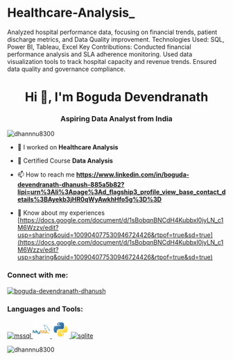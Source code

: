 # Healthcare-Analysis_
Analyzed hospital performance data, focusing on financial trends, patient discharge metrics, and Data Quality improvement.
Technologies Used: SQL, Power BI, Tableau, Excel Key Contributions: Conducted financial performance analysis and SLA adherence monitoring. Used data visualization tools to track hospital capacity and revenue trends. Ensured data quality and governance compliance.
<h1 align="center">Hi 👋, I'm Boguda Devendranath</h1>
<h3 align="center">Aspiring Data Analyst from India</h3>

<p align="left"> <img src="https://komarev.com/ghpvc/?username=dhannnu8300&label=Profile%20views&color=0e75b6&style=flat" alt="dhannnu8300" /> </p>

- 🔭 I worked on **Healthcare Analysis**

- 🌱 Certified Course **Data Analysis**

- 📫 How to reach me **https://www.linkedin.com/in/boguda-devendranath-dhanush-885a5b82?lipi=urn%3Ali%3Apage%3Ad_flagship3_profile_view_base_contact_details%3BAyekb3jHR0qWyAwkhHfo5g%3D%3D**

- 📄 Know about my experiences [https://docs.google.com/document/d/1sBobqnBNCdH4Kubbxl0jyLN_c1M6Wzzv/edit?usp=sharing&ouid=100904077530946724426&rtpof=true&sd=true](https://docs.google.com/document/d/1sBobqnBNCdH4Kubbxl0jyLN_c1M6Wzzv/edit?usp=sharing&ouid=100904077530946724426&rtpof=true&sd=true)

<h3 align="left">Connect with me:</h3>
<p align="left">
<a href="https://www.linkedin.com/in/boguda-devendranath-dhanush-885a5b82?lipi=urn%3Ali%3Apage%3Ad_flagship3_profile_view_base_contact_details%3BAyekb3jHR0qWyAwkhHfo5g%3D%3D" target="blank"><img align="center" src="https://raw.githubusercontent.com/rahuldkjain/github-profile-readme-generator/master/src/images/icons/Social/linked-in-alt.svg" alt="boguda-devendranath-dhanush" height="30" width="40" /></a>
</p>

<h3 align="left">Languages and Tools:</h3>
<p align="left"> <a href="https://www.microsoft.com/en-us/sql-server" target="_blank" rel="noreferrer"> <img src="https://www.svgrepo.com/show/303229/microsoft-sql-server-logo.svg" alt="mssql" width="40" height="40"/> </a> <a href="https://www.mysql.com/" target="_blank" rel="noreferrer"> <img src="https://raw.githubusercontent.com/devicons/devicon/master/icons/mysql/mysql-original-wordmark.svg" alt="mysql" width="40" height="40"/> </a> <a href="https://www.python.org" target="_blank" rel="noreferrer"> <img src="https://raw.githubusercontent.com/devicons/devicon/master/icons/python/python-original.svg" alt="python" width="40" height="40"/> </a> <a href="https://www.sqlite.org/" target="_blank" rel="noreferrer"> <img src="https://www.vectorlogo.zone/logos/sqlite/sqlite-icon.svg" alt="sqlite" width="40" height="40"/> </a> </p>

<p><img align="center" src="https://github-readme-stats.vercel.app/api/top-langs?username=dhannnu8300&show_icons=true&locale=en&layout=compact" alt="dhannnu8300" /></p>
